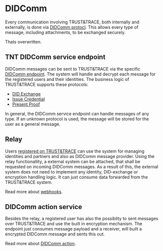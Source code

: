 # DIDComm

Every communication involving TRUST&TRACE, both internally and externally, is done via [DIDComm protocl](https://github.com/decentralized-identity/DIDComm-js/blob/master/docs/README.md). This allows every type of message, including attachments, to be exchanged securely.

Thats overwritten.

## TNT DIDComm service endpoint

DIDComm messages can be sent to TRUST&TRACE via the specific [DIDComm endpoint](https://tntservices-ce07.azurewebsites.net/api/didcomm). The system will handle and decrypt each message for the registered users and their identities. The business logic of TRUST&TRACE supports these protocols:

* [DID Exchange](https://github.com/hyperledger/aries-rfcs/tree/master/features/0023-did-exchange)
* [Issue Credential](https://github.com/hyperledger/aries-rfcs/tree/master/features/0036-issue-credential)
* [Present Proof](https://github.com/hyperledger/aries-rfcs/tree/master/features/0037-present-proof)

In general, the DIDComm service endpoint can handle messages of any type. If an unknown protocol is used, the message will be stored for the user as a general message.

## Relay

Users [registered on TRUST&TRACE](https://app.trust-trace.com) can use the system for managing identities and partners and also as DIDComm message provider. Using the relay functionallity, a external system can be attached, that shall be requested on incoming DIDComm messages. As a result of this, the external system does not need to implement any identity, DID-exchange or encryption handling logic. It can just consume data forwarded from the TRUST&TRACE system.

Read more about [webhooks](https://github.com/evannetwork/tnt-docs/tree/428ebaad43521b00969685cd576c51ef7fc72bc5/didcomm/webhooks/README.md).

## DIDComm action service

Besides the relay, a registered user has also the possiblity to sent messages over TRUST&TRACE and use the built in encryption mechanism. The endpoint just consumes message payload and a receiver, will built a encrypted DIDComm message and sents this out.

Read more about [DIDComm action](https://github.com/evannetwork/tnt-docs/tree/428ebaad43521b00969685cd576c51ef7fc72bc5/services/actions/didcomm/README.md).
